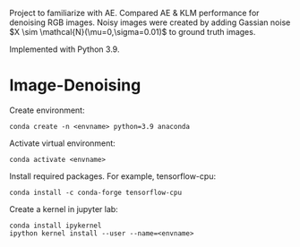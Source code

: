 Project to familiarize with AE. Compared AE & KLM performance for denoising RGB images. Noisy images were created by adding Gassian noise $X \sim \mathcal{N}(\mu=0,\sigma=0.01)\$ to ground truth images.

Implemented with Python 3.9.

# Image-Denoising

Create environment:

```
conda create -n <envname> python=3.9 anaconda
```

Activate virtual environment:

```
conda activate <envname>
```

Install required packages. For example, tensorflow-cpu:

```
conda install -c conda-forge tensorflow-cpu
```

Create a kernel in jupyter lab:

```
conda install ipykernel
ipython kernel install --user --name=<envname>
```
